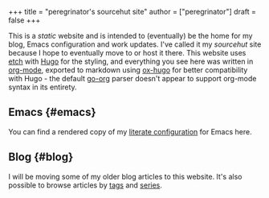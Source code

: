 +++
title = "peregrinator's sourcehut site"
author = ["peregrinator"]
draft = false
+++

This is a _static_ website and is intended to (eventually) be the home
for my blog, Emacs configuration and work updates. I've called it my
_sourcehut_ site because I hope to eventually move to or host it
there. This website uses [etch](https://github.com/LukasJoswiak/etch) with [Hugo](https://gohugo.io) for the styling, and
everything you see here was written in [org-mode](https:orgmode.org), exported to markdown
using [ox-hugo](https://github.com/kaushalmodi/ox-hugo) for better compatibility with Hugo - the default [go-org](https://github.com/niklasfasching/go-org)
parser doesn't appear to support org-mode syntax in its entirety.


## Emacs {#emacs}

You can find a rendered copy of my [literate configuration](emacs/emacs-literate-configuration) for Emacs
here.


## Blog {#blog}

I will be moving some of my older blog articles to this website. It's
also possible to browse articles by [tags](tags/) and [series](series/).
